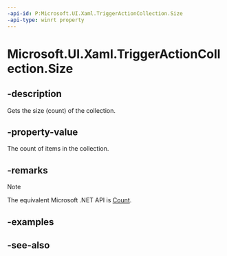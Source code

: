 ```yaml
---
-api-id: P:Microsoft.UI.Xaml.TriggerActionCollection.Size
-api-type: winrt property
---
```


<!-- Property syntax
public uint Size { get; }
-->

# Microsoft.UI.Xaml.TriggerActionCollection.Size

## -description
Gets the size (count) of the collection.

## -property-value
The count of items in the collection.

## -remarks
> [!NOTE]
> The equivalent Microsoft .NET  API is [Count](triggeractioncollection_count.md).

## -examples

## -see-also
